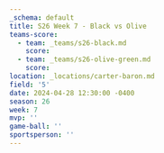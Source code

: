```yaml
---
_schema: default
title: S26 Week 7 - Black vs Olive
teams-score:
  - team: _teams/s26-black.md
    score:
  - team: _teams/s26-olive-green.md
    score:
location: _locations/carter-baron.md
field: '5'
date: 2024-04-28 12:30:00 -0400
season: 26
week: 7
mvp: ''
game-ball: ''
sportsperson: ''
---
```

